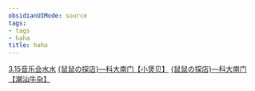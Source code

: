 ```yaml
---
obsidianUIMode: source
tags: 
- tags
- haha
title: haha
---
```


[3.15音乐会水水](term/haha/3.15音乐会水水.md)
[{鼠鼠の探店}—科大南门【小煲贝】](term/haha/{鼠鼠の探店}—科大南门【小煲贝】.md)
[{鼠鼠の探店}—科大南门【潮汕牛杂】](term/haha/{鼠鼠の探店}—科大南门【潮汕牛杂】.md)
